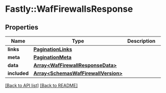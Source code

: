 # Fastly::WafFirewallsResponse

## Properties

| Name | Type | Description | Notes |
| ---- | ---- | ----------- | ----- |
| **links** | [**PaginationLinks**](PaginationLinks.md) |  | [optional] |
| **meta** | [**PaginationMeta**](PaginationMeta.md) |  | [optional] |
| **data** | [**Array&lt;WafFirewallResponseData&gt;**](WafFirewallResponseData.md) |  | [optional] |
| **included** | [**Array&lt;SchemasWafFirewallVersion&gt;**](SchemasWafFirewallVersion.md) |  | [optional] |

[[Back to API list]](../../README.md#endpoints) [[Back to README]](../../README.md)

